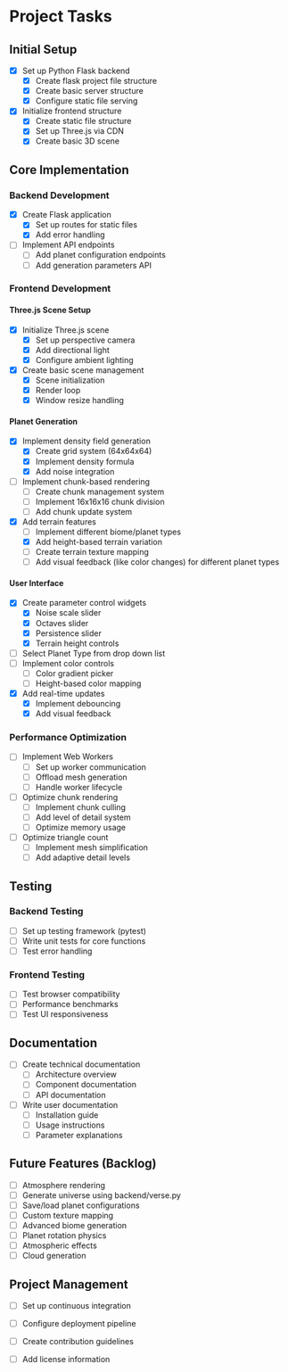 # Project Tasks

## Initial Setup
- [X] Set up Python Flask backend
  - [X] Create flask project file structure
  - [X] Create basic server structure
  - [X] Configure static file serving
- [X] Initialize frontend structure
  - [X] Create static file structure
  - [X] Set up Three.js via CDN
  - [X] Create basic 3D scene

## Core Implementation

### Backend Development
- [X] Create Flask application
  - [X] Set up routes for static files
  - [X] Add error handling
- [ ] Implement API endpoints
  - [ ] Add planet configuration endpoints
  - [ ] Add generation parameters API

### Frontend Development

#### Three.js Scene Setup
- [X] Initialize Three.js scene
  - [X] Set up perspective camera
  - [X] Add directional light
  - [X] Configure ambient lighting
- [X] Create basic scene management
  - [X] Scene initialization
  - [X] Render loop
  - [X] Window resize handling

#### Planet Generation
- [X] Implement density field generation
  - [X] Create grid system (64x64x64)
  - [X] Implement density formula
  - [X] Add noise integration
- [ ] Implement chunk-based rendering
  - [ ] Create chunk management system
  - [ ] Implement 16x16x16 chunk division
  - [ ] Add chunk update system
- [X] Add terrain features
  - [ ] Implement different biome/planet types
  - [X] Add height-based terrain variation
  - [ ] Create terrain texture mapping
  - [ ] Add visual feedback (like color changes) for different planet types

#### User Interface
- [X] Create parameter control widgets
  - [X] Noise scale slider
  - [X] Octaves slider
  - [X] Persistence slider
  - [X] Terrain height controls
- [ ] Select Planet Type from drop down list
- [ ] Implement color controls
  - [ ] Color gradient picker
  - [ ] Height-based color mapping
- [X] Add real-time updates
  - [X] Implement debouncing
  - [X] Add visual feedback

### Performance Optimization
- [ ] Implement Web Workers
  - [ ] Set up worker communication
  - [ ] Offload mesh generation
  - [ ] Handle worker lifecycle
- [ ] Optimize chunk rendering
  - [ ] Implement chunk culling
  - [ ] Add level of detail system
  - [ ] Optimize memory usage
- [ ] Optimize triangle count
  - [ ] Implement mesh simplification
  - [ ] Add adaptive detail levels

## Testing

### Backend Testing
- [ ] Set up testing framework (pytest)
- [ ] Write unit tests for core functions
- [ ] Test error handling

### Frontend Testing
- [ ] Test browser compatibility
- [ ] Performance benchmarks
- [ ] Test UI responsiveness

## Documentation
- [ ] Create technical documentation
  - [ ] Architecture overview
  - [ ] Component documentation
  - [ ] API documentation
- [ ] Write user documentation
  - [ ] Installation guide
  - [ ] Usage instructions
  - [ ] Parameter explanations

## Future Features (Backlog)
- [ ] Atmosphere rendering
- [ ] Generate universe using backend/verse.py 
- [ ] Save/load planet configurations
- [ ] Custom texture mapping
- [ ] Advanced biome generation
- [ ] Planet rotation physics
- [ ] Atmospheric effects
- [ ] Cloud generation

## Project Management
- [ ] Set up continuous integration
- [ ] Configure deployment pipeline
- [ ] Create contribution guidelines
- [ ] Add license information

